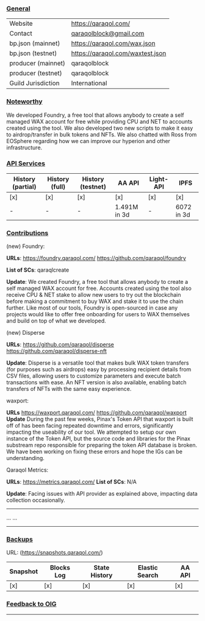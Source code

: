 ### <ins>General</ins>

|  |  |
| --- | --- |
| Website | https://qaraqol.com/ |
| Contact | qaraqolblock@gmail.com |
| bp.json (mainnet) | https://qaraqol.com/wax.json |
| bp.json (testnet) | https://qaraqol.com/waxtest.json |
| producer (mainnet) | qaraqolblock |
| producer (testnet) | qaraqolblock |
| Guild Jurisdiction | International |

### <ins>Noteworthy</ins>
We developed Foundry, a free tool that allows anybody to create a self managed WAX account for free while providing CPU and NET to accounts created using the tool. We also developed two new scripts to make it easy to airdrop/transfer in bulk tokens and NFTs. We also chatted with Ross from EOSphere regarding how we can improve our hyperion and other infrastructure.

### <ins>API Services</ins>

| History (partial) | History (full) | History (testnet) | AA API | Light-API  | IPFS |
|--------|--------|--------|--------|--------|--------|
| [x] | [x] | [x] | [x] | [x] | [x] |  [x] |
| - | - | -| 1.491M in 3d  | - | 6072 in 3d  |


### <ins>Contributions</ins>

(new)
Foundry:

**URLs**:
https://foundry.qaraqol.com/
https://github.com/qaraqol/foundry

**List of SCs**:
qaraqlcreate

**Update**:
We created Foundry, a free tool that allows anybody to create a self managed WAX account for free. Accounts created using the tool also receive CPU & NET stake to allow new users to try out the blockchain before making a commitment to buy WAX and stake it to use the chain further. 
Like most of our tools, Foundry is open-sourced in case any projects would like to offer free onboarding for users to WAX themselves and build on top of what we developed.


(new)
Disperse

**URLs**:
https://github.com/qaraqol/disperse
https://github.com/qaraqol/disperse-nft

**Update**:
Disperse is a versatile tool that makes bulk WAX token transfers (for purposes such as airdrops) easy by processing recipient details from CSV files, allowing users to customize parameters and execute batch transactions with ease. An NFT version is also available, enabling batch transfers of NFTs with the same easy experience.


waxport:

**URLs**
https://waxport.qaraqol.com/
https://github.com/qaraqol/waxport
**Update** 
During the past few weeks, Pinax's Token API that waxport is built off of has been facing repeated downtime and errors, significantly impacting the useability of our tool. We attempted to setup our own instance of the Token API, but the source code and libraries for the Pinax substream repo responsible for preparing the token API database is broken. We have been working on fixing these errors and hope the IGs can be understanding.

Qaraqol Metrics:

**URLs**:
https://metrics.qaraqol.com/
**List of SCs**:  N/A

**Update**: 
Facing issues with API provider as explained above, impacting data collection occasionally. 


---

...
...

---
### <ins>Backups </ins> 
URL: (https://snapshots.qaraqol.com/)

| Snapshot | Blocks Log | State History | Elastic Search | AA API |
|--------|--------|--------|--------|--------|
| [x] | [x] | [x] | [x] | [x] |

### <ins>Feedback to OIG</ins>

----
